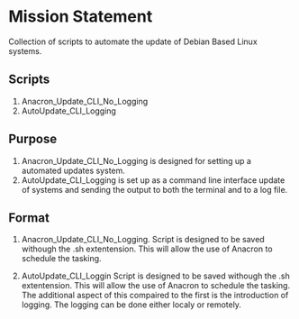 # Mission Statement
Collection of scripts to automate the update of Debian Based Linux systems.
## Scripts
1. Anacron_Update_CLI_No_Logging
2. AutoUpdate_CLI_Logging
## Purpose
1. Anacron_Update_CLI_No_Logging is designed for setting up a automated updates system.
2. AutoUpdate_CLI_Logging is set up as a command line interface update of systems and sending the output to both the terminal and to a log file.
## Format
1. Anacron_Update_CLI_No_Logging.
    Script is designed to be saved withough the .sh extentension. This will allow the use of Anacron to schedule the tasking.

2. AutoUpdate_CLI_Loggin
    Script is designed to be saved withough the .sh extentension. This will allow the use of Anacron to schedule the tasking. The additional aspect of this compaired to the first is the introduction of logging. The logging can be done either localy or remotely.